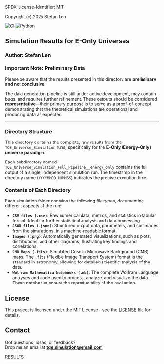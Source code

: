 SPDX-License-Identifier: MIT

Copyright (c) 2025 Stefan Len

[![CI](https://github.com/SteviLen420/TQE_simulation/actions/workflows/ci.yml/badge.svg?branch=main)](https://github.com/SteviLen420/TQE_simulation/actions/workflows/ci.yml)
[![Python](https://img.shields.io/badge/python-3.9%20|%203.10%20|%203.11-blue)](https://www.python.org/doc/)

## Simulation Results for E-Only Universes
### Author: Stefan Len

### Important Note: Preliminary Data

Please be aware that the results presented in this directory are **preliminary and not conclusive**.

The data generation pipeline is still under active development, may contain bugs, and requires further refinement. These outputs should be considered **representative**—their primary purpose is to serve as a proof-of-concept demonstrating that the theoretical simulations are operational and producing data as expected.

---

### Directory Structure

This directory contains the complete, raw results from the `TQE_Universe_Simulation` runs, specifically for the **E-Only (Energy-Only) universe paradigm**.

Each subdirectory named `TQE_Universe_Simulation_Full_Pipeline__energy_only` contains the full output of a single, independent simulation run. The timestamp in the directory name (`YYYYMMDD_HHMMSS`) indicates the precise execution time.

### Contents of Each Directory

Each simulation folder contains the following file types, documenting different aspects of the run:

* **`CSV files (.csv)`**: Raw numerical data, metrics, and statistics in tabular format. Ideal for further statistical analysis and data processing.
* **`JSON files (.json)`**: Structured output data, parameters, and summaries from the simulations, in a machine-readable format.
* **`Images (.png)`**: Automatically generated visualizations, such as plots, distributions, and other diagrams, illustrating key findings and correlations.
* **`CMB Maps (.fits)`**: Simulated Cosmic Microwave Background (CMB) maps. The `.fits` (Flexible Image Transport System) format is the standard in astronomy, allowing for detailed scientific analysis of the data. 
* **`Wolfram Mathematica Notebooks (.nb)`**: The complete Wolfram Language analyses and code used to process, analyze, and visualize the data. These notebooks ensure the reproducibility of the evaluation. 

## License
This project is licensed under the MIT License – see the [LICENSE](../../LICENSE) file for details.

## Contact

Got questions, ideas, or feedback?  
Drop me an email at **tqe.simulation@gmail.com** 
    
[RESULTS](../../RESULTS)
